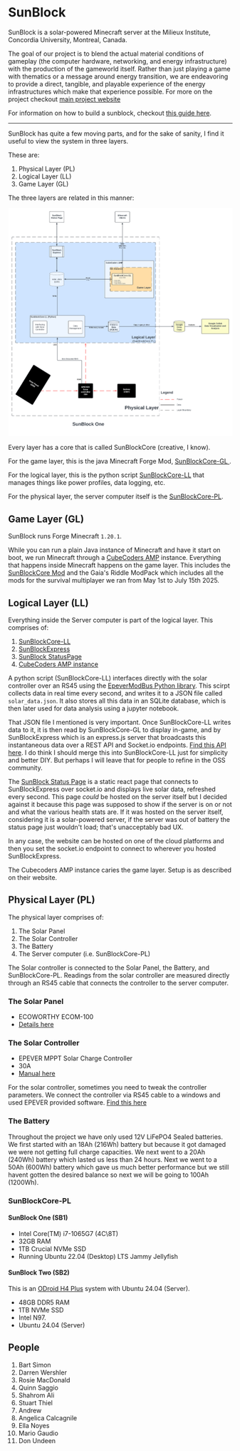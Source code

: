 # SunBlock 

SunBlock is a solar-powered Minecraft server at the Milieux Institute, Concordia University, Montreal, Canada. 

The goal of our project is to blend the actual material conditions of gameplay (the computer hardware, networking, and energy infrastructure) with the production of the gameworld itself. Rather than just playing a game with thematics or a message around energy transition, we are endeavoring to provide a direct, tangible, and playable experience of the energy infrastructures which make that experience possible.
For more on the project checkout [main project website](https://minecraftbloc.milieux.ca/sunblock/)

For information on how to build a sunblock, checkout [this guide here](./BuildGuide.md).

---
SunBlock has quite a few moving parts, and for the sake of sanity, I find it useful to view the system in three layers. 

These are:
1. Physical Layer (PL)
2. Logical Layer (LL)
3. Game Layer (GL)

The three layers are related in this manner: 

<img src ="./assets/SunBlockOnev1.1.png" width=900>

Every layer has a core that is called SunBlockCore (creative, I know). 

For the game layer, this is the java Minecraft Forge Mod, [SunBlockCore-GL ](https://github.com/MC-Bloc/SunBlockCore-GL). 

For the logical layer, this is the python script [SunBlockCore-LL](https://github.com/MC-Bloc/SunBlockCore-LL) that manages things like power profiles, data logging, etc. 

For the physical layer, the server computer itself is the [SunBlockCore-PL](#SunBlockCore-PL).  

## Game Layer (GL)
SunBlock runs Forge Minecraft `1.20.1`. 

While you can run a plain Java instance of Minecraft and have it start on boot, we run Minecraft through a [CubeCoders AMP](https://cubecoders.com/AMP) instance. Everything that happens inside Minecraft happens on the game layer. This includes the [SunBlockCore Mod](https://github.com/MC-Bloc/SunBlockCore-GL) and the Gaia's Riddle ModPack which includes all the mods for the survival multiplayer we ran from May 1st to July 15th 2025. 

## Logical Layer (LL)
Everything inside the Server computer is part of the logical layer. This comprises of: 
1. [SunBlockCore-LL](https://github.com/MC-Bloc/SunBlockCore-LL)
2. [SunBlockExpress](https://github.com/MC-Bloc/SunBlockExpress) 
3. [SunBlock StatusPage](https://github.com/MC-Bloc/SunBlock-StatusPage)  
4. [CubeCoders AMP instance](https://cubecoders.com/AMP) 

A python script (SunBlockCore-LL) interfaces directly with the solar controller over an RS45 using the [EpeverModBus Python library](https://github.com/rosswarren/epevermodbus). This scirpt collects data in real time every second, and writes it to a JSON file called `solar_data.json`. It also stores all this data in an SQLite database, which is then later used for data analysis using a jupyter notebook. 

That JSON file I mentioned is very important. Once SunBlockCore-LL writes data to it, it is then read by SunBlockCore-GL to display in-game, and by SunBlockExpress which is an express.js server that broadcasts this instantaneous data over a REST API and Socket.io endpoints. [Find this API here](https://github.com/MC-Bloc/SunBlockExpress). 
I do think I should merge this into SunBlockCore-LL just for simplicity and better DIY. But perhaps I will leave that for people to refine in the OSS community. 

The [SunBlock Status Page](https://github.com/MC-Bloc/SB1-StatusPage) is a static react page that connects to SunBlockExpress over socket.io and displays live solar data, refreshed every second. This page *could* be hosted on the server itself but I decided against it because this page was supposed to show if the server is on or not and what the various health stats are. If it was hosted on the server itself, considering it is a solar-powered server, if the server was out of battery the status page just wouldn't load; that's unacceptably bad UX.  

In any case, the website can be hosted on one of the cloud platforms and then you set the socket.io endpoint to connect to wherever you hosted SunBlockExpress.  

The Cubecoders AMP instance caries the game layer. Setup is as described on their website. 

## Physical Layer (PL)

The physical layer comprises of:
1. The Solar Panel
2. The Solar Controller
3. The Battery
4. The Server computer (i.e. SunBlockCore-PL) 

The Solar controller is connected to the Solar Panel, the Battery, and SunBlockCore-PL.
Readings from the solar controller are measured directly through an RS45 cable that connects the controller to the server computer.

### The Solar Panel 
* ECOWORTHY ECOM-100
* [Details here](https://ca.eco-worthy.com/products/100w-12v-monocrystalline-solar-panel?gad_source=1&gclid=Cj0KCQjw2PSvBhDjARIsAKc2cgO-MuBKQ9RQny90ADCxcD9nJG9Rd4wowOLRUn5X54ssqMXJwJKo1DkaAj3pEALw_wcB)

### The Solar Controller 
* EPEVER MPPT Solar Charge Controller
* 30A
* [Manual here](https://www.epever.com/upload/cert/file/1811/Tracer-AN-SMS-EL-V1.0.pdf)

For the solar controller, sometimes you need to tweak the controller parameters. We connect the controller via RS45 cable to a windows and used EPEVER provided software. [Find this here](https://www.epever.com/support/softwares/?_gl=1*1nqa40u*_up*MQ..*_gs*MQ..&gclid=EAIaIQobChMI5bjtu4XoigMVek7_AR0PKRM7EAAYASAAEgKcTPD_BwE)

### The Battery 
Throughout the project we have only used 12V LiFePO4 Sealed batteries. We first started with an 18Ah (216Wh) battery but because it got damaged we were not getting full charge capacities. We next went to a 20Ah (240Wh) battery which lasted us less than 24 hours. Next we went to a 50Ah (600Wh) battery which gave us much better performance but we still havent gotten the desired balance so next we will be going to 100Ah (1200Wh).


### SunBlockCore-PL 

#### SunBlock One (SB1) 
* Intel Core(TM) i7-1065G7 (4C\8T)
* 32GB RAM
* 1TB Crucial NVMe SSD  
* Running Ubuntu 22.04 (Desktop) LTS Jammy Jellyfish

#### SunBlock Two (SB2)
This is an [ODroid H4 Plus](https://www.hardkernel.com/shop/odroid-h4-plus/) system with Ubuntu 24.04 (Server). 

* 48GB DDR5 RAM
* 1TB NVMe SSD
* Intel N97.
* Ubuntu 24.04 (Server) 


## People

1. Bart Simon 
2. Darren Wershler
2. Rosie MacDonald
4. Quinn Saggio
5. Shahrom Ali
6. Stuart Thiel
7. Andrew
8. Angelica Calcagnile
9. Ella Noyes
10. Mario Gaudio 
11. Don Undeen
 
